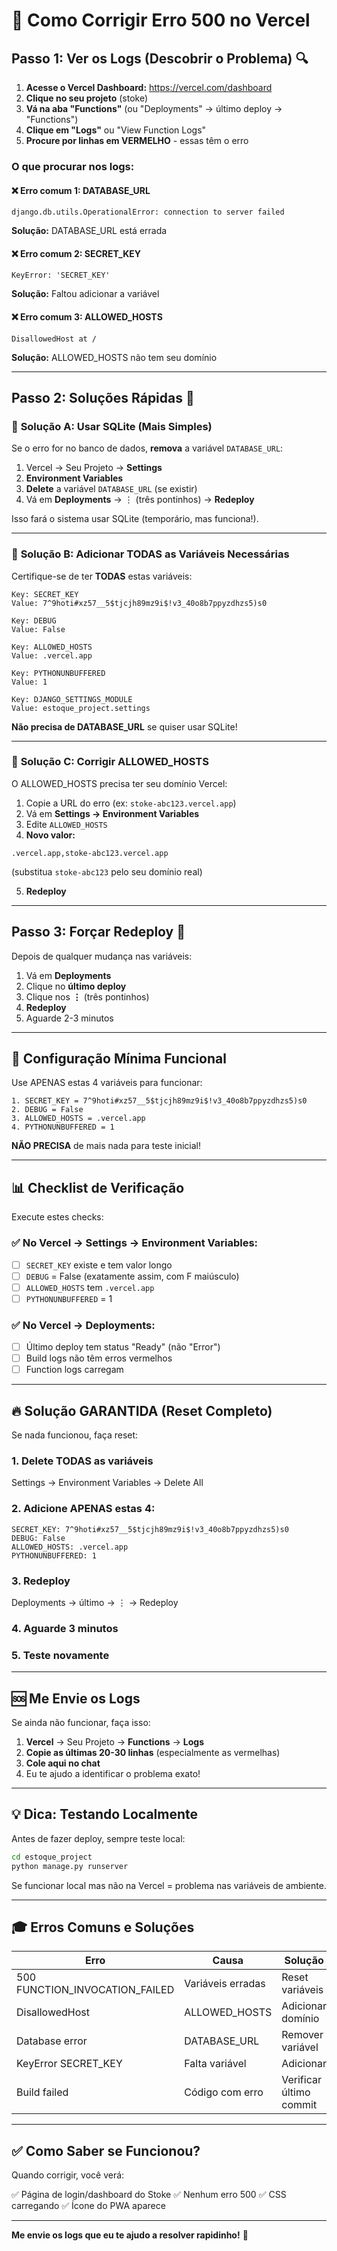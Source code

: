 # 🔧 Como Corrigir Erro 500 no Vercel

## Passo 1: Ver os Logs (Descobrir o Problema) 🔍

1. **Acesse o Vercel Dashboard:** https://vercel.com/dashboard
2. **Clique no seu projeto** (stoke)
3. **Vá na aba "Functions"** (ou "Deployments" → último deploy → "Functions")
4. **Clique em "Logs"** ou "View Function Logs"
5. **Procure por linhas em VERMELHO** - essas têm o erro

### O que procurar nos logs:

#### ❌ **Erro comum 1: DATABASE_URL**
```
django.db.utils.OperationalError: connection to server failed
```
**Solução:** DATABASE_URL está errada

#### ❌ **Erro comum 2: SECRET_KEY**
```
KeyError: 'SECRET_KEY'
```
**Solução:** Faltou adicionar a variável

#### ❌ **Erro comum 3: ALLOWED_HOSTS**
```
DisallowedHost at /
```
**Solução:** ALLOWED_HOSTS não tem seu domínio

---

## Passo 2: Soluções Rápidas 🚀

### 🔧 **Solução A: Usar SQLite (Mais Simples)**

Se o erro for no banco de dados, **remova** a variável `DATABASE_URL`:

1. Vercel → Seu Projeto → **Settings**
2. **Environment Variables**
3. **Delete** a variável `DATABASE_URL` (se existir)
4. Vá em **Deployments** → ⋮ (três pontinhos) → **Redeploy**

Isso fará o sistema usar SQLite (temporário, mas funciona!).

---

### 🔧 **Solução B: Adicionar TODAS as Variáveis Necessárias**

Certifique-se de ter **TODAS** estas variáveis:

```
Key: SECRET_KEY
Value: 7^9hoti#xz57__5$tjcjh89mz9i$!v3_40o8b7ppyzdhzs5)s0

Key: DEBUG
Value: False

Key: ALLOWED_HOSTS
Value: .vercel.app

Key: PYTHONUNBUFFERED
Value: 1

Key: DJANGO_SETTINGS_MODULE
Value: estoque_project.settings
```

**Não precisa de DATABASE_URL** se quiser usar SQLite!

---

### 🔧 **Solução C: Corrigir ALLOWED_HOSTS**

O ALLOWED_HOSTS precisa ter seu domínio Vercel:

1. Copie a URL do erro (ex: `stoke-abc123.vercel.app`)
2. Vá em **Settings → Environment Variables**
3. Edite `ALLOWED_HOSTS`
4. **Novo valor:**
```
.vercel.app,stoke-abc123.vercel.app
```
(substitua `stoke-abc123` pelo seu domínio real)

5. **Redeploy**

---

## Passo 3: Forçar Redeploy 🔄

Depois de qualquer mudança nas variáveis:

1. Vá em **Deployments**
2. Clique no **último deploy**
3. Clique nos **⋮** (três pontinhos)
4. **Redeploy**
5. Aguarde 2-3 minutos

---

## 🎯 **Configuração Mínima Funcional**

Use APENAS estas 4 variáveis para funcionar:

```
1. SECRET_KEY = 7^9hoti#xz57__5$tjcjh89mz9i$!v3_40o8b7ppyzdhzs5)s0
2. DEBUG = False
3. ALLOWED_HOSTS = .vercel.app
4. PYTHONUNBUFFERED = 1
```

**NÃO PRECISA** de mais nada para teste inicial!

---

## 📊 **Checklist de Verificação**

Execute estes checks:

### ✅ **No Vercel → Settings → Environment Variables:**

- [ ] `SECRET_KEY` existe e tem valor longo
- [ ] `DEBUG` = False (exatamente assim, com F maiúsculo)
- [ ] `ALLOWED_HOSTS` tem `.vercel.app`
- [ ] `PYTHONUNBUFFERED` = 1

### ✅ **No Vercel → Deployments:**

- [ ] Último deploy tem status "Ready" (não "Error")
- [ ] Build logs não têm erros vermelhos
- [ ] Function logs carregam

---

## 🔥 **Solução GARANTIDA (Reset Completo)**

Se nada funcionou, faça reset:

### 1. **Delete TODAS as variáveis**
Settings → Environment Variables → Delete All

### 2. **Adicione APENAS estas 4:**
```
SECRET_KEY: 7^9hoti#xz57__5$tjcjh89mz9i$!v3_40o8b7ppyzdhzs5)s0
DEBUG: False
ALLOWED_HOSTS: .vercel.app
PYTHONUNBUFFERED: 1
```

### 3. **Redeploy**
Deployments → último → ⋮ → Redeploy

### 4. **Aguarde 3 minutos**

### 5. **Teste novamente**

---

## 🆘 **Me Envie os Logs**

Se ainda não funcionar, faça isso:

1. **Vercel** → Seu Projeto → **Functions** → **Logs**
2. **Copie as últimas 20-30 linhas** (especialmente as vermelhas)
3. **Cole aqui no chat**
4. Eu te ajudo a identificar o problema exato!

---

## 💡 **Dica: Testando Localmente**

Antes de fazer deploy, sempre teste local:

```bash
cd estoque_project
python manage.py runserver
```

Se funcionar local mas não na Vercel = problema nas variáveis de ambiente.

---

## 🎓 **Erros Comuns e Soluções**

| Erro | Causa | Solução |
|------|-------|---------|
| 500 FUNCTION_INVOCATION_FAILED | Variáveis erradas | Reset variáveis |
| DisallowedHost | ALLOWED_HOSTS | Adicionar domínio |
| Database error | DATABASE_URL | Remover variável |
| KeyError SECRET_KEY | Falta variável | Adicionar |
| Build failed | Código com erro | Verificar último commit |

---

## ✅ **Como Saber se Funcionou?**

Quando corrigir, você verá:

✅ Página de login/dashboard do Stoke
✅ Nenhum erro 500
✅ CSS carregando
✅ Ícone do PWA aparece

---

**Me envie os logs que eu te ajudo a resolver rapidinho!** 🚀

